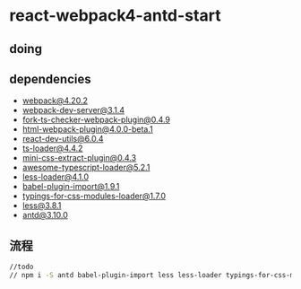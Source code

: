 # react-webpack4-antd-start


## doing


## dependencies

+ webpack@4.20.2
+ webpack-dev-server@3.1.4
+ fork-ts-checker-webpack-plugin@0.4.9
+ html-webpack-plugin@4.0.0-beta.1
+ react-dev-utils@6.0.4
+ ts-loader@4.4.2
+ mini-css-extract-plugin@0.4.3
+ awesome-typescript-loader@5.2.1
+ less-loader@4.1.0
+ babel-plugin-import@1.9.1
+ typings-for-css-modules-loader@1.7.0
+ less@3.8.1
+ antd@3.10.0



## 流程
```bash
//todo 
// npm i -S antd babel-plugin-import less less-loader typings-for-css-modules-loader
```